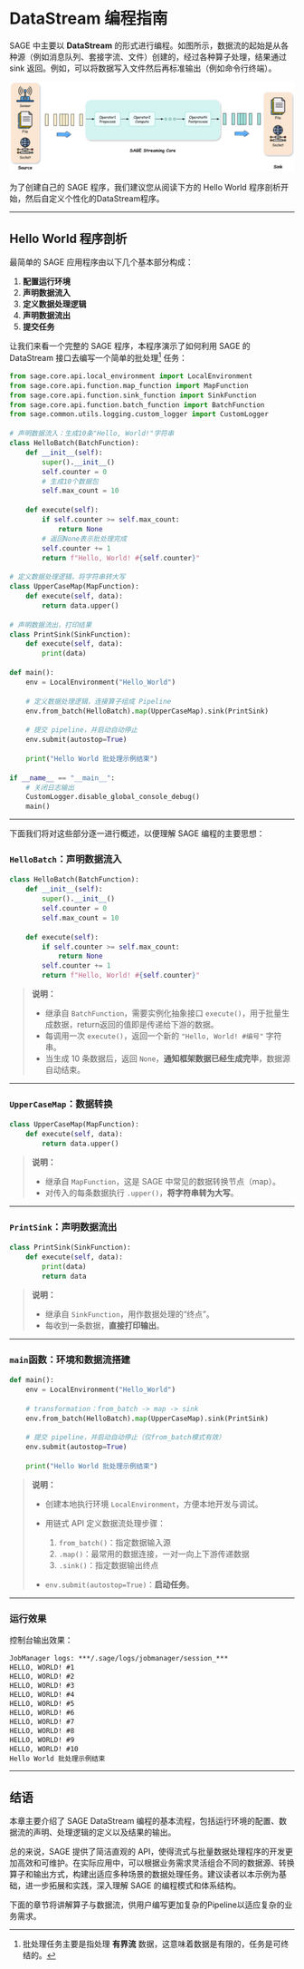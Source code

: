 # DataStream 编程指南

SAGE 中主要以 **DataStream** 的形式进行编程。如图所示，数据流的起始是从各种源（例如消息队列、套接字流、文件）创建的，经过各种算子处理，结果通过 sink 返回。例如，可以将数据写入文件然后再标准输出（例如命令行终端）。

[![DataStream Processing](../assets/img/streaming.png  "数据流处理流程")](../assets/img/streaming.png)

为了创建自己的 SAGE 程序，我们建议您从阅读下方的 Hello World 程序剖析开始，然后自定义个性化的DataStream程序。

---

## Hello World 程序剖析

最简单的 SAGE 应用程序由以下几个基本部分构成：

1. **配置运行环境**
2. **声明数据流入**
3. **定义数据处理逻辑**
4. **声明数据流出**
5. **提交任务**

让我们来看一个完整的 SAGE 程序，本程序演示了如何利用 SAGE 的 DataStream 接口去编写一个简单的批处理[^1] 任务：

[^1]: 批处理任务主要是指处理 **有界流** 数据，这意味着数据是有限的，任务是可终结的。

```Python linenums="1" title="Python"
from sage.core.api.local_environment import LocalEnvironment
from sage.core.api.function.map_function import MapFunction
from sage.core.api.function.sink_function import SinkFunction
from sage.core.api.function.batch_function import BatchFunction
from sage.common.utils.logging.custom_logger import CustomLogger

# 声明数据流入：生成10条"Hello, World!"字符串
class HelloBatch(BatchFunction):
    def __init__(self):
        super().__init__()
        self.counter = 0
        # 生成10个数据包
        self.max_count = 10     
    
    def execute(self):
        if self.counter >= self.max_count:
            return None         
        # 返回None表示批处理完成
        self.counter += 1
        return f"Hello, World! #{self.counter}"

# 定义数据处理逻辑，将字符串转大写
class UpperCaseMap(MapFunction):
    def execute(self, data):
        return data.upper()

# 声明数据流出，打印结果
class PrintSink(SinkFunction):
    def execute(self, data):
        print(data)

def main():
    env = LocalEnvironment("Hello_World")
    
    # 定义数据处理逻辑，连接算子组成 Pipeline
    env.from_batch(HelloBatch).map(UpperCaseMap).sink(PrintSink)

    # 提交 pipeline，并启动自动停止
    env.submit(autostop=True)

    print("Hello World 批处理示例结束")

if __name__ == "__main__":
    # 关闭日志输出
    CustomLogger.disable_global_console_debug()
    main()


```

---

下面我们将对这些部分逐一进行概述，以便理解 SAGE 编程的主要思想：

### `HelloBatch`：声明数据流入

```python
class HelloBatch(BatchFunction):
    def __init__(self):
        super().__init__()
        self.counter = 0
        self.max_count = 10 

    def execute(self):
        if self.counter >= self.max_count:
            return None 
        self.counter += 1
        return f"Hello, World! #{self.counter}"
```

> **说明：**
>
> * 继承自 `BatchFunction`，需要实例化抽象接口 `execute()`，用于批量生成数据，return返回的值即是传递给下游的数据。
> * 每调用一次 `execute()`，返回一个新的 `"Hello, World! #编号"` 字符串。
> * 当生成 10 条数据后，返回 `None`，**通知框架数据已经生成完毕**，数据源自动结束。

---

### `UpperCaseMap`：数据转换

```python
class UpperCaseMap(MapFunction):
    def execute(self, data):
        return data.upper()
```

> **说明：**
>
> * 继承自 `MapFunction`，这是 SAGE 中常见的数据转换节点（map）。
> * 对传入的每条数据执行 `.upper()`，**将字符串转为大写**。

---

### `PrintSink`：声明数据流出

```python
class PrintSink(SinkFunction):
    def execute(self, data):
        print(data)
        return data
```

> **说明：**
>
> * 继承自 `SinkFunction`，用作数据处理的“终点”。
> * 每收到一条数据，**直接打印输出**。

---

### `main`函数：环境和数据流搭建

```python
def main():
    env = LocalEnvironment("Hello_World")
    
    # transformation：from_batch -> map -> sink
    env.from_batch(HelloBatch).map(UpperCaseMap).sink(PrintSink)

    # 提交 pipeline，并启动自动停止（仅from_batch模式有效）
    env.submit(autostop=True)

    print("Hello World 批处理示例结束")
```

> **说明：**
>
> * 创建本地执行环境 `LocalEnvironment`，方便本地开发与调试。
> * 用链式 API 定义数据流处理步骤：
>
>   1. `from_batch()`：指定数据输入源
>   2. `.map()`：最常用的数据连接，一对一向上下游传递数据
>   3. `.sink()`：指定数据输出终点
> * `env.submit(autostop=True)`：**启动任务**。

---


### 运行效果

控制台输出效果：

```plaintext
JobManager logs: ***/.sage/logs/jobmanager/session_***
HELLO, WORLD! #1
HELLO, WORLD! #2
HELLO, WORLD! #3
HELLO, WORLD! #4
HELLO, WORLD! #5
HELLO, WORLD! #6
HELLO, WORLD! #7
HELLO, WORLD! #8
HELLO, WORLD! #9
HELLO, WORLD! #10
Hello World 批处理示例结束
```

---

## 结语

本章主要介绍了 SAGE DataStream 编程的基本流程，包括运行环境的配置、数据流的声明、处理逻辑的定义以及结果的输出。

总的来说，SAGE 提供了简洁直观的 API，使得流式与批量数据处理程序的开发更加高效和可维护。在实际应用中，可以根据业务需求灵活组合不同的数据源、转换算子和输出方式，构建出适应多种场景的数据处理任务。建议读者以本示例为基础，进一步拓展和实践，深入理解 SAGE 的编程模式和体系结构。

下面的章节将讲解算子与数据流，供用户编写更加复杂的Pipeline以适应复杂的业务需求。
